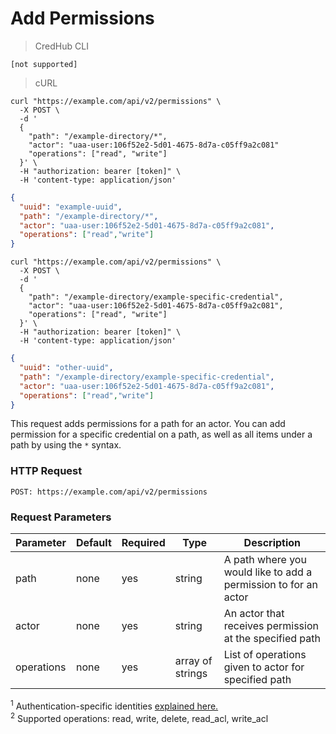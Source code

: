 # Add Permissions

> CredHub CLI

```shell
[not supported]
```

> cURL

```shell
curl "https://example.com/api/v2/permissions" \
  -X POST \
  -d '
  {
    "path": "/example-directory/*",
    "actor": "uaa-user:106f52e2-5d01-4675-8d7a-c05ff9a2c081"
    "operations": ["read", "write"]
  }' \
  -H "authorization: bearer [token]" \
  -H 'content-type: application/json'
```

```json
{
  "uuid": "example-uuid",
  "path": "/example-directory/*",
  "actor": "uaa-user:106f52e2-5d01-4675-8d7a-c05ff9a2c081",
  "operations": ["read","write"]
}
```

```shell
curl "https://example.com/api/v2/permissions" \
  -X POST \
  -d '
  {
    "path": "/example-directory/example-specific-credential",
    "actor": "uaa-user:106f52e2-5d01-4675-8d7a-c05ff9a2c081",
    "operations": ["read", "write"]
  }' \
  -H "authorization: bearer [token]" \
  -H 'content-type: application/json'
```

```json
{
  "uuid": "other-uuid",
  "path": "/example-directory/example-specific-credential",
  "actor": "uaa-user:106f52e2-5d01-4675-8d7a-c05ff9a2c081",
  "operations": ["read","write"]
}
```

This request adds permissions for a path for an actor. You can add permission for a specific credential on a path, as well as all items under a path by using the `*` syntax. 

### HTTP Request

`POST: https://example.com/api/v2/permissions`

### Request Parameters

Parameter | Default | Required | Type | Description
--------- | --------- | --------- | --------- | -----------
path      | none | yes | string | A path where you would like to add a permission to for an actor
actor | none | yes | string | An actor that receives permission at the specified path
operations | none | yes | array of strings | List of operations given to actor for specified path

<sup>1</sup> Authentication-specific identities [explained here.](https://github.com/cloudfoundry-incubator/credhub/blob/master/docs/authentication-identities.md) <br>
<sup>2</sup> Supported operations: read, write, delete, read_acl, write_acl

